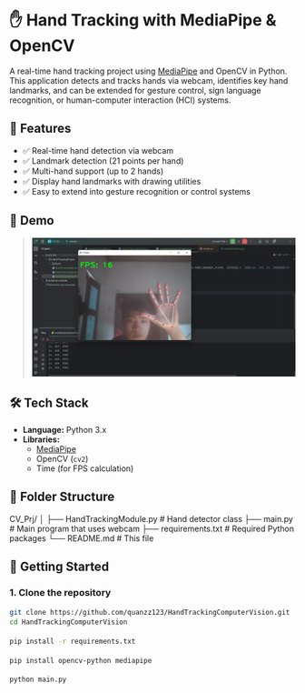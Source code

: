 # ✋ Hand Tracking with MediaPipe & OpenCV

A real-time hand tracking project using [MediaPipe](https://google.github.io/mediapipe/) and OpenCV in Python. This application detects and tracks hands via webcam, identifies key hand landmarks, and can be extended for gesture control, sign language recognition, or human-computer interaction (HCI) systems.

## 🎯 Features

- ✅ Real-time hand detection via webcam
- ✅ Landmark detection (21 points per hand)
- ✅ Multi-hand support (up to 2 hands)
- ✅ Display hand landmarks with drawing utilities
- ✅ Easy to extend into gesture recognition or control systems

## 📸 Demo


> ![Demo](https://raw.githubusercontent.com/quanzz123/HandTrackingComputerVision/master/HandTrackingProject/Note/demo.png)


## 🛠️ Tech Stack

- **Language:** Python 3.x  
- **Libraries:**
  - [MediaPipe](https://google.github.io/mediapipe/)
  - OpenCV (`cv2`)
  - Time (for FPS calculation)

## 📁 Folder Structure

CV_Prj/
│
├── HandTrackingModule.py # Hand detector class
├── main.py # Main program that uses webcam
├── requirements.txt # Required Python packages
└── README.md # This file


## 🚀 Getting Started

### 1. Clone the repository
```bash
git clone https://github.com/quanzz123/HandTrackingComputerVision.git
cd HandTrackingComputerVision

pip install -r requirements.txt

pip install opencv-python mediapipe

python main.py

